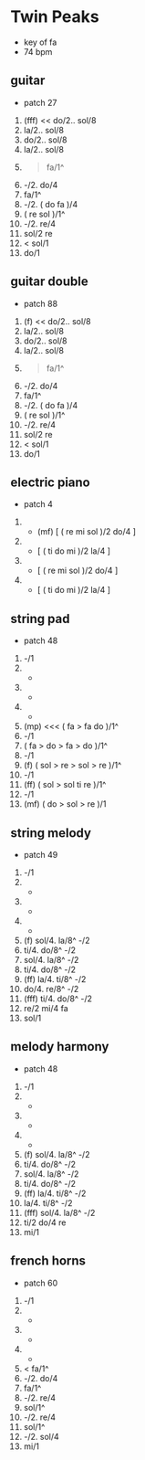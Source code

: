 # Twin Peaks

- key of fa
- 74 bpm

## guitar

- patch 27

1. (fff) << do/2.. sol/8
2. la/2.. sol/8
3. do/2.. sol/8
4. la/2.. sol/8
5. > fa/1^
6. -/2. do/4
7. fa/1^
8. -/2. ( do fa )/4
9. ( re sol )/1^
10. -/2. re/4
11. sol/2 re
12. < sol/1
13. do/1

## guitar double

- patch 88

1. (f) << do/2.. sol/8
2. la/2.. sol/8
3. do/2.. sol/8
4. la/2.. sol/8
5. > fa/1^
6. -/2. do/4
7. fa/1^
8. -/2. ( do fa )/4
9. ( re sol )/1^
10. -/2. re/4
11. sol/2 re
12. < sol/1
13. do/1

## electric piano

- patch 4

1. - (mf) [ ( re mi sol )/2 do/4 ]
2. - [ ( ti do mi )/2 la/4 ]
3. - [ ( re mi sol )/2 do/4 ]
4. - [ ( ti do mi )/2 la/4 ]

## string pad

- patch 48

1. -/1
2. -
3. -
4. -
5. (mp) <<< ( fa > fa do )/1^
6. -/1
7. ( fa > do > fa > do )/1^
8. -/1
9. (f) ( sol > re > sol > re )/1^
10. -/1
11. (ff) ( sol > sol ti re )/1^
12. -/1
13. (mf) ( do > sol > re )/1

## string melody

- patch 49

1. -/1
2. -
3. -
4. -
5. (f) sol/4. la/8^ -/2
6. ti/4. do/8^ -/2
7. sol/4. la/8^ -/2
8. ti/4. do/8^ -/2
9. (ff) la/4. ti/8^ -/2
10. do/4. re/8^ -/2
11. (fff) ti/4. do/8^ -/2
12. re/2 mi/4 fa
13. sol/1

## melody harmony

- patch 48

1. -/1
2. -
3. -
4. -
5. (f) sol/4. la/8^ -/2
6. ti/4. do/8^ -/2
7. sol/4. la/8^ -/2
8. ti/4. do/8^ -/2
9. (ff) la/4. ti/8^ -/2
10. la/4. ti/8^ -/2
11. (fff) sol/4. la/8^ -/2
12. ti/2 do/4 re
13. mi/1

## french horns

- patch 60

1. -/1
2. -
3. -
4. -
5. < fa/1^
6. -/2. do/4
7. fa/1^
8. -/2. re/4
9. sol/1^
10. -/2. re/4
11. sol/1^
12. -/2. sol/4
13. mi/1
